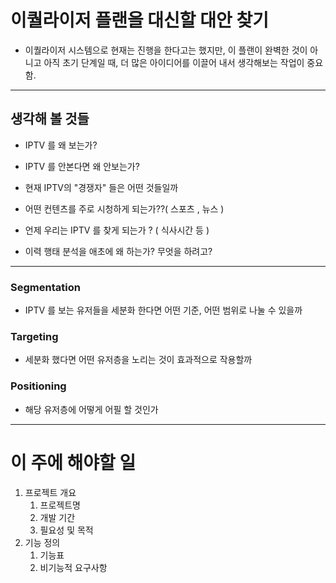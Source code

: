

# 이퀄라이저 플랜을 대신할 대안 찾기


- 이퀄라이저 시스템으로 현재는 진행을 한다고는 했지만,  이 플랜이 완벽한 것이 아니고 아직 초기 단계일 때, 더 많은 아이디어를 이끌어 내서 생각해보는 작업이 중요함.

---

## 생각해 볼 것들

- IPTV 를 왜 보는가?
- IPTV 를 안본다면 왜 안보는가?

- 현재 IPTV의 "경쟁자" 들은 어떤 것들일까
- 어떤 컨텐츠를 주로 시청하게 되는가??( 스포츠 , 뉴스 )
- 언제 우리는 IPTV 를 찾게 되는가 ? ( 식사시간 등 )

- 이력 행태 분석을 애초에 왜 하는가? 무엇을 하려고?

---
### Segmentation

- IPTV 를 보는 유저들을 세분화 한다면 어떤 기준, 어떤 범위로 나눌 수 있을까

### Targeting 

- 세분화 했다면 어떤 유저층을 노리는 것이 효과적으로 작용할까

### Positioning 

- 해당 유저층에 어떻게 어필 할 것인가

---

# 이 주에 해야할 일


1. 프로젝트 개요
	1. 프로젝트명
	2. 개발 기간
	3. 필요성 및 목적
2. 기능 정의 
	1. 기능표
	2. 비기능적 요구사항 